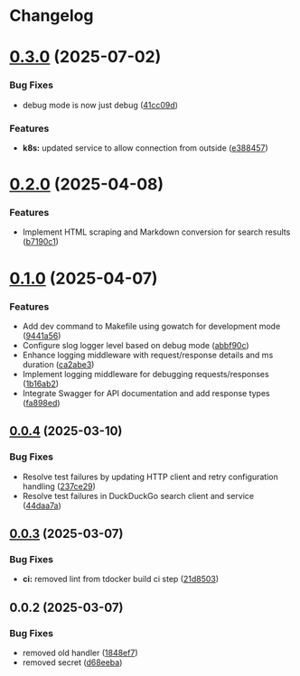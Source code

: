 # Changelog

# [0.3.0](https://github.com/MohammadBnei/ddg-search/compare/0.2.0...0.3.0) (2025-07-02)


### Bug Fixes

* debug mode is now just debug ([41cc09d](https://github.com/MohammadBnei/ddg-search/commit/41cc09d8e62763ce69aba2dce108bd994c6ef80b))


### Features

* **k8s:** updated service to allow connection from outside ([e388457](https://github.com/MohammadBnei/ddg-search/commit/e388457c168d75692e50631d711378dd1c59e7d5))

# [0.2.0](https://github.com/MohammadBnei/ddg-search/compare/0.1.0...0.2.0) (2025-04-08)


### Features

* Implement HTML scraping and Markdown conversion for search results ([b7190c1](https://github.com/MohammadBnei/ddg-search/commit/b7190c18ae026a449a196c62c3710ac404aaba38))

# [0.1.0](https://github.com/MohammadBnei/ddg-search/compare/0.0.4...0.1.0) (2025-04-07)


### Features

* Add dev command to Makefile using gowatch for development mode ([9441a56](https://github.com/MohammadBnei/ddg-search/commit/9441a56d197aa78e9ef02bf58011fe6e3a5351ed))
* Configure slog logger level based on debug mode ([abbf90c](https://github.com/MohammadBnei/ddg-search/commit/abbf90c2e2ddc41083012d1dbe52d115acc702a3))
* Enhance logging middleware with request/response details and ms duration ([ca2abe3](https://github.com/MohammadBnei/ddg-search/commit/ca2abe3cd431f7cca8820e8be3c5fb7dc31eaf2b))
* Implement logging middleware for debugging requests/responses ([1b16ab2](https://github.com/MohammadBnei/ddg-search/commit/1b16ab24342ddebc8b0c7bfaf0b9b1471a49d93f))
* Integrate Swagger for API documentation and add response types ([fa898ed](https://github.com/MohammadBnei/ddg-search/commit/fa898edf26b5ef9a57a4ada6a9c96821d075c1cc))

## [0.0.4](https://github.com/MohammadBnei/ddg-search/compare/0.0.3...0.0.4) (2025-03-10)


### Bug Fixes

* Resolve test failures by updating HTTP client and retry configuration handling ([237ce29](https://github.com/MohammadBnei/ddg-search/commit/237ce29ed2352e902a61cca39942b7f90b3a30eb))
* Resolve test failures in DuckDuckGo search client and service ([44daa7a](https://github.com/MohammadBnei/ddg-search/commit/44daa7a627242c35c3c93782115cfcfa846ae366))

## [0.0.3](https://github.com/MohammadBnei/ddg-search/compare/0.0.2...0.0.3) (2025-03-07)


### Bug Fixes

* **ci:** removed lint from tdocker build ci step ([21d8503](https://github.com/MohammadBnei/ddg-search/commit/21d85032c57c91c326aaf0b085a00a783773c07a))

## 0.0.2 (2025-03-07)


### Bug Fixes

* removed old handler ([1848ef7](https://github.com/MohammadBnei/ddg-search/commit/1848ef784c9017925a127b74e0f5f920e7d0eb63))
* removed secret ([d68eeba](https://github.com/MohammadBnei/ddg-search/commit/d68eeba9749bbf0045f44e0aeb9286e4d07a0143))
